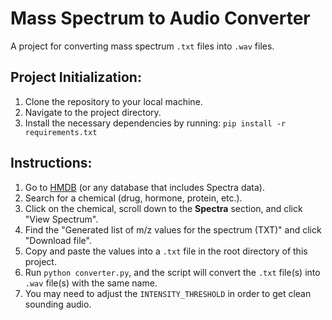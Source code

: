 # Mass Spectrum to Audio Converter

A project for converting mass spectrum `.txt` files into `.wav` files.

## Project Initialization:

1. Clone the repository to your local machine.
2. Navigate to the project directory.
3. Install the necessary dependencies by running:
   `pip install -r requirements.txt`

## Instructions:

1. Go to [HMDB](https://hmdb.ca/) (or any database that includes Spectra data).
2. Search for a chemical (drug, hormone, protein, etc.).
3. Click on the chemical, scroll down to the **Spectra** section, and click "View Spectrum".
4. Find the "Generated list of m/z values for the spectrum (TXT)" and click "Download file".
5. Copy and paste the values into a `.txt` file in the root directory of this project.
6. Run `python converter.py`, and the script will convert the `.txt` file(s) into `.wav` file(s) with the same name.
7. You may need to adjust the `INTENSITY_THRESHOLD` in order to get clean sounding audio.
